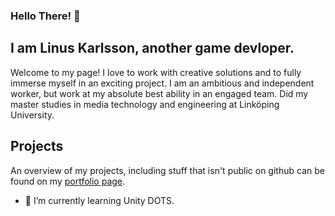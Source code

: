 ### Hello There! 👋

<!--
**Linnet5/Linnet5** is a ✨ _special_ ✨ repository because its `README.md` (this file) appears on your GitHub profile.

Here are some ideas to get you started:

- 🔭 I’m currently working on ...
- 🌱 I’m currently learning ...
- 👯 I’m looking to collaborate on ...
- 🤔 I’m looking for help with ...
- 💬 Ask me about ...
- 📫 How to reach me: ...
- 😄 Pronouns: ...
- ⚡ Fun fact: ...
-->

## I am Linus Karlsson, another game devloper.

Welcome to my page! I love to work with creative solutions and to fully immerse myself in an exciting project. I am an ambitious and independent worker, but work at my absolute best ability in an engaged team. Did my master studies in media technology and engineering at Linköping University.

## Projects

An overview of my projects, including stuff that isn't public on github can be found on my [portfolio page](https://linnet5.github.io/).
- 🌱 I’m currently learning Unity DOTS.
